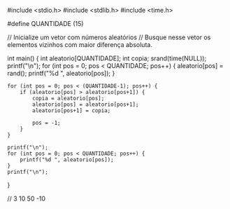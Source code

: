 #include <stdio.h>
#include <stdlib.h>
#include <time.h>

#define QUANTIDADE (15)

// Inicialize um vetor com números aleatórios
// Busque nesse vetor os elementos vizinhos com maior diferença absoluta.


int main() {
    int aleatorio[QUANTIDADE];
    int copia;
    srand(time(NULL));
    printf("\n");
    for (int pos = 0; pos < QUANTIDADE; pos++) {
        aleatorio[pos] = rand();
        printf("%d ", aleatorio[pos]);
    }

    for (int pos = 0; pos < (QUANTIDADE-1); pos++) {
        if (aleatorio[pos] > aleatorio[pos+1]) {
            copia = aleatorio[pos];
            aleatorio[pos] = aleatorio[pos+1];
            aleatorio[pos+1] = copia;

            pos = -1;
        }
    }

    printf("\n");
    for (int pos = 0; pos < QUANTIDADE; pos++) {
        printf("%d ", aleatorio[pos]);
    }
    printf("\n");


}



// 3 10 50 -10

